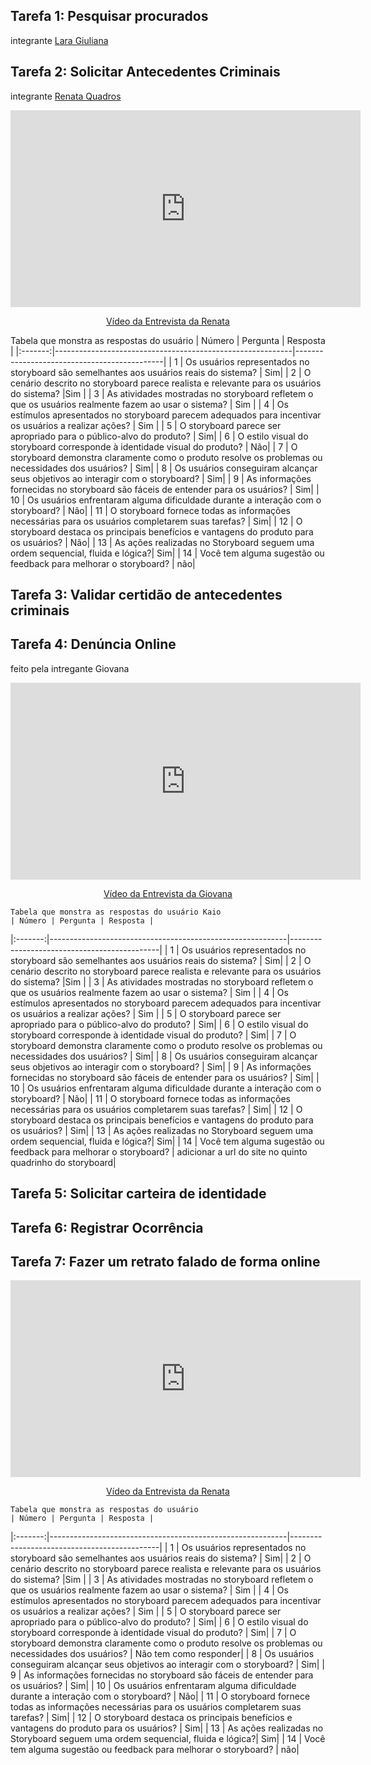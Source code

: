 ## Tarefa 1: Pesquisar procurados 
 integrante [Lara Giuliana](https://github.com/gravelylara)


## Tarefa 2: Solicitar Antecedentes Criminais
 integrante [Renata Quadros](https://github.com/Renatinha28)

 
<p style="text-align: center"><iframe width="560" height="315" src="https://www.youtube.com/LJHZhiuZGR0" title="YouTube video player" frameborder="0" allow="accelerometer; autoplay; clipboard-write; encrypted-media; gyroscope; picture-in-picture; web-share" referrerpolicy="strict-origin-when-cross-origin" allowfullscreen></iframe></p>
<p style="text-align: center"><a href="https://youtu.be/LJHZhiuZGR0" target="blanket">Vídeo da Entrevista da Renata</a></p>

 Tabela que monstra as respostas do usuário 
    | Número | Pergunta | Resposta |
|:-------:|-----------------------------------------------------------|---------------------------------------------|
| 1 | Os usuários representados no storyboard são semelhantes aos usuários reais do sistema? | Sim|
| 2 | O cenário descrito no storyboard parece realista e relevante para os usuários do sistema? |Sim |
| 3 | As atividades mostradas no storyboard refletem o que os usuários realmente fazem ao usar o sistema? | Sim |
| 4 | Os estímulos apresentados no storyboard parecem adequados para incentivar os usuários a realizar ações? | Sim |
| 5 | O storyboard parece ser apropriado para o público-alvo do produto? | Sim|
| 6 | O estilo visual do storyboard corresponde à identidade visual do produto? | Não|
| 7 | O storyboard demonstra claramente como o produto resolve os problemas ou necessidades dos usuários? | Sim|
| 8 | Os usuários conseguiram alcançar seus objetivos ao interagir com o storyboard? | Sim|
| 9 | As informações fornecidas no storyboard são fáceis de entender para os usuários? | Sim|
| 10 | Os usuários enfrentaram alguma dificuldade durante a interação com o storyboard? |  Não|
| 11 | O storyboard fornece todas as informações necessárias para os usuários completarem suas tarefas? | Sim|
| 12 | O storyboard destaca os principais benefícios e vantagens do produto para os usuários? | Não|
| 13 | As ações realizadas no Storyboard seguem uma ordem sequencial, fluida e lógica?| Sim|
| 14 | Você tem alguma sugestão ou feedback para melhorar o storyboard? | não|

## Tarefa 3: Validar certidão de antecedentes criminais 

## Tarefa 4: Denúncia Online
feito pela intregante Giovana

<p style="text-align: center"><iframe width="560" height="315" src="https://www.youtube.com/embed/PcYGTe2Sfe4" title="YouTube video player" frameborder="0" allow="accelerometer; autoplay; clipboard-write; encrypted-media; gyroscope; picture-in-picture; web-share" referrerpolicy="strict-origin-when-cross-origin" allowfullscreen></iframe></p>
<p style="text-align: center"><a href="https://youtu.be/PcYGTe2Sfe4" target="blanket">Vídeo da Entrevista da Giovana</a></p>


    Tabela que monstra as respostas do usuário Kaio
    | Número | Pergunta | Resposta |
|:-------:|-----------------------------------------------------------|---------------------------------------------|
| 1 | Os usuários representados no storyboard são semelhantes aos usuários reais do sistema? | Sim|
| 2 | O cenário descrito no storyboard parece realista e relevante para os usuários do sistema? |Sim |
| 3 | As atividades mostradas no storyboard refletem o que os usuários realmente fazem ao usar o sistema? | Sim |
| 4 | Os estímulos apresentados no storyboard parecem adequados para incentivar os usuários a realizar ações? | Sim |
| 5 | O storyboard parece ser apropriado para o público-alvo do produto? | Sim|
| 6 | O estilo visual do storyboard corresponde à identidade visual do produto? | Sim|
| 7 | O storyboard demonstra claramente como o produto resolve os problemas ou necessidades dos usuários? | Sim|
| 8 | Os usuários conseguiram alcançar seus objetivos ao interagir com o storyboard? | Sim|
| 9 | As informações fornecidas no storyboard são fáceis de entender para os usuários? | Sim|
| 10 | Os usuários enfrentaram alguma dificuldade durante a interação com o storyboard? |  Não|
| 11 | O storyboard fornece todas as informações necessárias para os usuários completarem suas tarefas? | Sim|
| 12 | O storyboard destaca os principais benefícios e vantagens do produto para os usuários? | Sim|
| 13 | As ações realizadas no Storyboard seguem uma ordem sequencial, fluida e lógica?| Sim|
| 14 | Você tem alguma sugestão ou feedback para melhorar o storyboard? | adicionar a url do site no quinto quadrinho do storyboard|

## Tarefa 5: Solicitar carteira de identidade 

## Tarefa 6: Registrar Ocorrência 

## Tarefa 7: Fazer um retrato falado de forma online

<p style="text-align: center"><iframe width="560" height="315" src="https://www.youtube.com/embed/bnvzEDkd9j8" title="YouTube video player" frameborder="0" allow="accelerometer; autoplay; clipboard-write; encrypted-media; gyroscope; picture-in-picture; web-share" referrerpolicy="strict-origin-when-cross-origin" allowfullscreen></iframe></p>
<p style="text-align: center"><a href="https://youtu.be/bnvzEDkd9j8" target="blanket">Vídeo da Entrevista da Renata</a></p>


    Tabela que monstra as respostas do usuário 
    | Número | Pergunta | Resposta |
|:-------:|-----------------------------------------------------------|---------------------------------------------|
| 1 | Os usuários representados no storyboard são semelhantes aos usuários reais do sistema? | Sim|
| 2 | O cenário descrito no storyboard parece realista e relevante para os usuários do sistema? |Sim |
| 3 | As atividades mostradas no storyboard refletem o que os usuários realmente fazem ao usar o sistema? | Sim |
| 4 | Os estímulos apresentados no storyboard parecem adequados para incentivar os usuários a realizar ações? | Sim |
| 5 | O storyboard parece ser apropriado para o público-alvo do produto? | Sim|
| 6 | O estilo visual do storyboard corresponde à identidade visual do produto? | Sim|
| 7 | O storyboard demonstra claramente como o produto resolve os problemas ou necessidades dos usuários? | Não tem como responder|
| 8 | Os usuários conseguiram alcançar seus objetivos ao interagir com o storyboard? | Sim|
| 9 | As informações fornecidas no storyboard são fáceis de entender para os usuários? | Sim|
| 10 | Os usuários enfrentaram alguma dificuldade durante a interação com o storyboard? |  Não|
| 11 | O storyboard fornece todas as informações necessárias para os usuários completarem suas tarefas? | Sim|
| 12 | O storyboard destaca os principais benefícios e vantagens do produto para os usuários? | Sim|
| 13 | As ações realizadas no Storyboard seguem uma ordem sequencial, fluida e lógica?| Sim|
| 14 | Você tem alguma sugestão ou feedback para melhorar o storyboard? | não|